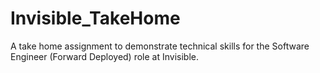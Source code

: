 # Invisible_TakeHome
A take home assignment to demonstrate technical skills for the Software Engineer (Forward Deployed) role at Invisible.
